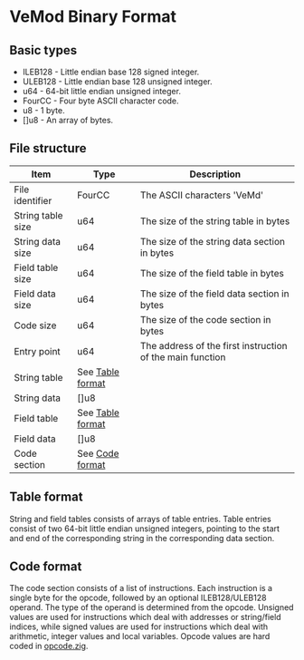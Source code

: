 # VeMod Binary Format

## Basic types
* ILEB128 - Little endian base 128 signed integer. 
* ULEB128 - Little endian base 128 unsigned integer.
* u64 - 64-bit little endian unsigned integer. 
* FourCC - Four byte ASCII character code.
* u8 - 1 byte.
* []u8 - An array of bytes.

## File structure
| Item | Type | Description |
|------|------|-------------|
| File identifier | FourCC | The ASCII characters 'VeMd' |
| String table size | u64 | The size of the string table in bytes |
| String data size | u64 | The size of the string data section in bytes |
| Field table size | u64 | The size of the field table in bytes |
| Field data size | u64 | The size of the field data section in bytes |
| Code size | u64 | The size of the code section in bytes |
| Entry point | u64 | The address of the first instruction of the main function |
| String table | See [Table format](#Table-format) ||
| String data | []u8 ||
| Field table | See [Table format](#Table-format) ||
| Field data | []u8 ||
| Code section | See [Code format](#Code-format) ||

## Table format
String and field tables consists of arrays of table entries.
Table entries consist of two 64-bit little endian unsigned integers, 
pointing to the start and end of the corresponding string in the
corresponding data section.

## Code format
The code section consists of a list of instructions. Each instruction
is a single byte for the opcode, followed by an optional ILEB128/ULEB128 operand.
The type of the operand is determined from the opcode. Unsigned values are used for
instructions which deal with addresses or string/field indices, while signed values are used
for instructions which deal with arithmetic, integer values and local variables.
Opcode values are hard coded in [opcode.zig](../arch/opcode.zig).

